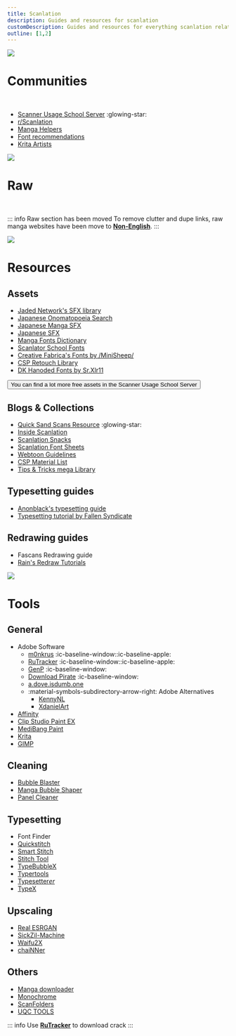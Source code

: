 ```yaml
---
title: Scanlation
description: Guides and resources for scanlation
customDescription: Guides and resources for everything scanlation related!
outline: [1,2]
---
```


<GradientCard title="スキャンレーション" tag="Scanlation" description="Guides and resources for scanlating manga." theme="turquoise"/>

![](/banner/comms.webp)
# Communities

<br>

- [Scanner Usage School Server](https://discord.com/invite/NCzxVB9) :glowing-star:
- [r/Scanlation](https://old.reddit.com/r/Scanlation/)
- [Manga Helpers](https://mangahelpers.com/)
- [Font recommendations](https://discord.gg/ghGWcYSSUP)
- [Krita Artists](https://krita-artists.org/)

![](/banner/raw.webp)
# Raw

<br>

::: info Raw section has been moved
To remove clutter and dupe links, raw manga websites have been move to [**Non-English**](/nonen#japanese).
:::


![](/banner/res.webp)
# Resources

## Assets

- [Jaded Network's SFX library](http://thejadednetwork.com/sfx/)
- [Japanese Onomatopoeia Search](https://nsk.sh/tools/jp-onomatopoeia/)
- [Japanese Manga SFX](https://docs.google.com/spreadsheets/d/1iXFIVmSzukN1PYD1JakdqMmrNNlc7TtkutDKevuKM0c/edit#gid=2101741657)
- [Japanese SFX](https://gist.github.com/UserUnknownFactor/093a2296c5a4d9ef7b404728ebde94a3)
- [Manga Fonts Dictionary](https://mangafonts.carrd.co/)
- [Scanlator School Fonts](https://drive.google.com/drive/folders/1hPV4o8fmxY2Ab9tXi84l0vVOUQEgFIbU)
- [Creative Fabrica's Fonts by /MiniSheep/](https://drive.google.com/drive/folders/1WLt0y72LtqpdGK-EhQP3DV3_T_vxSvaP)
- [CSP Retouch Library](https://docs.google.com/spreadsheets/d/1mqIqqSoddaZYu3NhCfIXJ9PzPbCLBOe1Y6mD_7s3we4/edit#gid=2085357266)
- [DK Hanoded Fonts by Sr.Xlr11](https://drive.google.com/drive/folders/1TQTA1FGU_Ow6WDb3fv8-1mTRF_v_NzHh)

<Button link="https://discord.com/invite/NCzxVB9" icon="i-ic-round-discord">You can find a lot more free assets in the Scanner Usage School Server</Button>

## Blogs & Collections

- [Quick Sand Scans Resource](https://quicksandscans.wordpress.com/resources/) :glowing-star:
- [Inside Scanlation](https://www.insidescanlation.com/backgrounds/index.html)
- [Scanlation Snacks](https://scanlationsnacks.wordpress.com/)
- [Scanlation Font Sheets](https://cubari.moe/read/imgur/UmEpOL1/)
- [Webtoon Guidelines](https://github.com/ricafolio/awesome-webtoon-guidelines)
- [CSP Material List](https://cspmasterlist.carrd.co/)
- [Tips & Tricks mega Library](https://well-zinc-cd5.notion.site/Tips-Tricks-mega-Library-586dbc3ed4bc482285180ee4aac92d92)

## Typesetting guides

- [Anonblack's typesetting guide](https://mangadex.org/title/08e1f85a-bb12-4fe4-aec5-0d7a80b3a261/anonblack-s-typesetting-guide)
- [Typesetting tutorial by Fallen Syndicate](https://web.archive.org/web/20230521010707/coloredmanga.com/rhss-comprehensive-typesetting-guide-re-hosted-version-from-fallen-syndicates-rehost/)

## Redrawing guides

- Fascans Redrawing guide <Badge type="tip" text="Part 1" link="https://fascans.com/featured/basic-redrawing-tutorials-part-1-using-clone-stamp-tool-effectively/" /><Badge type="tip" text="Part 2" link="https://fascans.com/position/redrawer/basic-redrawing-tutorials-part-2-dealing-with-linesspeed-lines/" />
- [Rain's Redraw Tutorials](https://web.archive.org/web/20140814131939/http://www.redhawkscans.com/showthread.php?7057-Rain-s-Redraw-Tutorials&p=112119&viewfull=1#post112119)


![](/banner/tools.webp)
# Tools

## General
- Adobe Software
  - [m0nkrus](https://w14.monkrus.ws/) :ic-baseline-window::ic-baseline-apple:
  - [RuTracker](https://rutracker.org/forum/index.php) :ic-baseline-window::ic-baseline-apple:
  - [GenP](https://genpguides.github.io) :ic-baseline-window:
  - [Download Pirate](https://www.downloadpirate.com/) :ic-baseline-window:
  - [a.dove.isdumb.one](https://github.com/ignaciocastro/a-dove-is-dumb)
  - :material-symbols-subdirectory-arrow-right: Adobe Alternatives
    - [KennyNL](https://github.com/KenneyNL/Adobe-Alternatives)
    - [XdanielArt](https://rentry.org/adobealt)
- [Affinity](https://affinity.serif.com/en-gb/)
- [Clip Studio Paint EX](https://www.clipstudio.net/en/function_ex/)
- [MediBang Paint](https://medibangpaint.com/en/)
- [Krita](https://krita.org/en/)
- [GIMP](https://www.gimp.org/)


## Cleaning
- [Bubble Blaster](https://github.com/Aeonss/BubbleBlaster)
- [Manga Bubble Shaper](https://github.com/Codecy2160/manga-bubble-shaper)
- [Panel Cleaner](https://github.com/VoxelCubes/PanelCleaner)

## Typesetting
- Font Finder <Badge type="tip" text="Font Spring" link="https://www.fontspring.com/matcherator" /><Badge type="tip" text="Font Squirrel" link="https://www.fontsquirrel.com/matcherator" /><Badge type="tip" text="MyFonts" link="https://www.myfonts.com/pages/whatthefont" /><Badge type="tip" text="What font is" link="https://www.whatfontis.com/" />
- [Quickstitch](https://github.com/quietkiro/quickstitch)
- [Smart Stitch](https://github.com/MechTechnology/SmartStitch)
- [Stitch Tool](https://github.com/Aeonss/StitchTool)
- [TypeBubbleX](https://github.com/XandeKK/TypeBubbleX)
- [Typertools](https://swirt.github.io/typertools/)
- [Typesetter*er*](https://illuminati-manga.com/illiteracy/typesetterer/)
- [TypeX](https://github.com/XandeKK/TypeX)

## Upscaling
- [Real ESRGAN](https://github.com/xinntao/Real-ESRGAN)
- [SickZil-Machine](https://github.com/KUR-creative/SickZil-Machine)
- [Waifu2X](https://github.com/nagadomi/waifu2x) <Badge type="tip" text="caffe" link="https://github.com/lltcggie/waifu2x-caffe" /><Badge type="tip" text="ncnn Vulkan" link="https://github.com/nihui/waifu2x-ncnn-vulkan" /><Badge type="tip" text="Ext GUI" link="https://github.com/AaronFeng753/Waifu2x-Extension-GUI" /><Badge type="tip" text="nunif" link="https://github.com/nagadomi/nunif" />
- [chaiNNer](https://github.com/chaiNNer-org/chaiNNer)

## Others
- [Manga downloader](https://github.com/xuzhengyi1995/Manga_downloader)
- [Monochrome](https://github.com/MonochromeCMS/monochrome)
- [ScanFolders](https://github.com/Fris44/ScanFolders)
- [UQC TOOLS](https://github.com/kevinmartz/UQC-TOOLS)

::: info Use [**RuTracker**](https://rutracker.org/forum/index.php) to download crack
:::
